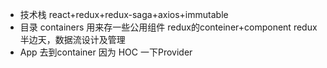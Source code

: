- 技术栈
  react+redux+redux-saga+axios+immutable
- 目录
  containers 用来存一些公用组件
  redux的conteiner+component
  redux 半边天，数据流设计及管理
- App 去到container 因为 HOC 一下Provider
